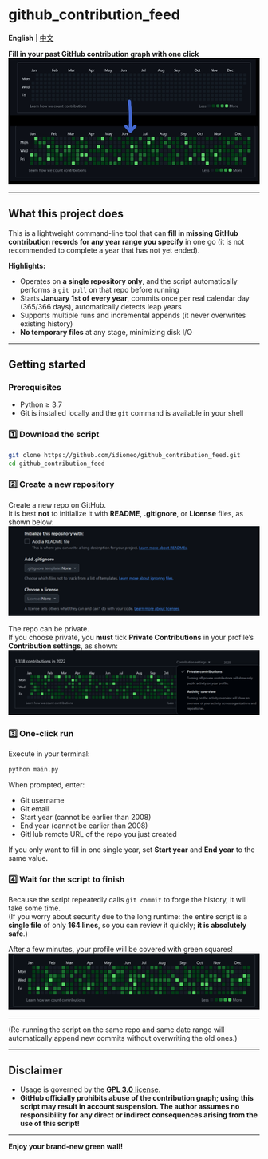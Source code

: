 # github_contribution_feed  

**English** | [中文](./README_CN.md)  

**Fill in your past GitHub contribution graph with one click**  
![Show](./picture/show.jpg)

---

## What this project does

This is a lightweight command-line tool that can **fill in missing GitHub contribution records for any year range you specify** in one go (it is not recommended to complete a year that has not yet ended).

**Highlights:**
- Operates on **a single repository only**, and the script automatically performs a `git pull` on that repo before running  
- Starts **January 1st of every year**, commits once per real calendar day (365/366 days), automatically detects leap years  
- Supports multiple runs and incremental appends (it never overwrites existing history)  
- **No temporary files** at any stage, minimizing disk I/O

---

## Getting started

### Prerequisites

- Python ≥ 3.7  
- Git is installed locally and the `git` command is available in your shell  

### 1️⃣ Download the script
```bash
git clone https://github.com/idiomeo/github_contribution_feed.git
cd github_contribution_feed
```

### 2️⃣ Create a new repository  
Create a new repo on GitHub.  
It is best **not** to initialize it with **README**, **.gitignore**, or **License** files, as shown below:  
![Show](./picture/creat_new_repo.png)

The repo can be private.  
If you choose private, you **must** tick **Private Contributions** in your profile’s **Contribution settings**, as shown:  
![Show](./picture/setting_tip.png)

### 3️⃣ One-click run  
Execute in your terminal:
```bash
python main.py
```  


When prompted, enter:
- Git username  
- Git email  
- Start year (cannot be earlier than 2008)  
- End year (cannot be earlier than 2008)  
- GitHub remote URL of the repo you just created  

If you only want to fill in one single year, set **Start year** and **End year** to the same value.

### 4️⃣ Wait for the script to finish

Because the script repeatedly calls `git commit` to forge the history, it will take some time.  
(If you worry about security due to the long runtime: the entire script is a **single file** of only **164 lines**, so you can review it quickly; **it is absolutely safe**.)

After a few minutes, your profile will be covered with green squares!  
![Show](./picture/target_show.png)

---

(Re-running the script on the same repo and same date range will automatically append new commits without overwriting the old ones.)

---

## Disclaimer
- Usage is governed by the [**GPL 3.0** license](./LICENSE).  
- **GitHub officially prohibits abuse of the contribution graph; using this script may result in account suspension. The author assumes no responsibility for any direct or indirect consequences arising from the use of this script!**

---

**Enjoy your brand-new green wall!**